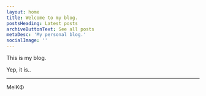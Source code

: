 ```yaml
---
layout: home
title: Welcome to my blog.
postsHeading: Latest posts
archiveButtonText: See all posts
metaDesc: 'My personal blog.'
socialImage: ''
---
```


This is my blog.

Yep, it is..

---
MelK&#934;
